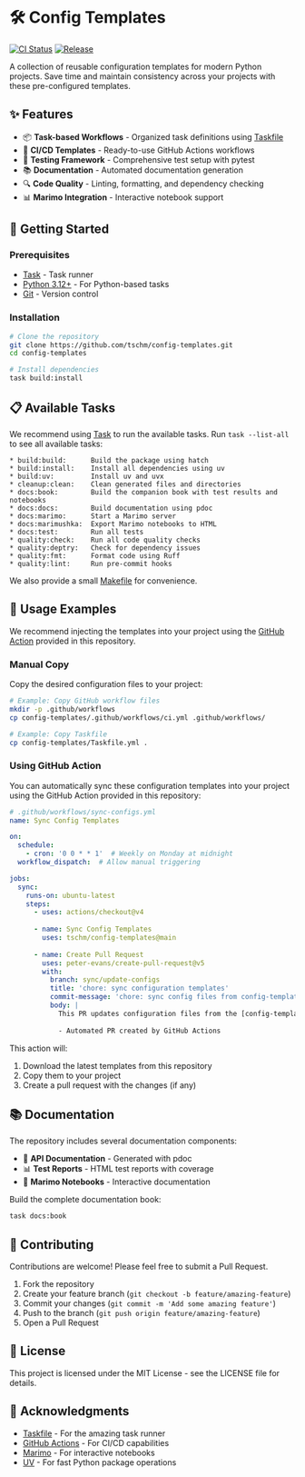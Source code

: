 # 🛠️ Config Templates

[![CI Status](https://github.com/tschm/config-templates/workflows/CI/badge.svg)](https://github.com/tschm/config-templates/actions)
[![Release](https://github.com/tschm/config-templates/workflows/Release%20Workflow/badge.svg)](https://github.com/tschm/config-templates/actions)

A collection of reusable configuration templates for modern Python projects. 
Save time and maintain consistency across your projects with these 
pre-configured templates.

## ✨ Features

- 📦 **Task-based Workflows** - Organized task definitions using [Taskfile](https://taskfile.dev/)
- 🚀 **CI/CD Templates** - Ready-to-use GitHub Actions workflows
- 🧪 **Testing Framework** - Comprehensive test setup with pytest
- 📚 **Documentation** - Automated documentation generation
- 🔍 **Code Quality** - Linting, formatting, and dependency checking
- 📊 **Marimo Integration** - Interactive notebook support

## 🚀 Getting Started

### Prerequisites

- [Task](https://taskfile.dev/) - Task runner
- [Python 3.12+](https://www.python.org/downloads/) - For Python-based tasks
- [Git](https://git-scm.com/) - Version control

### Installation

```bash
# Clone the repository
git clone https://github.com/tschm/config-templates.git
cd config-templates

# Install dependencies
task build:install
```

## 📋 Available Tasks

We recommend using [Task](https://taskfile.dev/) to run the available tasks.
Run `task --list-all` to see all available tasks:

```
* build:build:      Build the package using hatch
* build:install:    Install all dependencies using uv
* build:uv:         Install uv and uvx
* cleanup:clean:    Clean generated files and directories
* docs:book:        Build the companion book with test results and notebooks
* docs:docs:        Build documentation using pdoc
* docs:marimo:      Start a Marimo server
* docs:marimushka:  Export Marimo notebooks to HTML
* docs:test:        Run all tests
* quality:check:    Run all code quality checks
* quality:deptry:   Check for dependency issues
* quality:fmt:      Format code using Ruff
* quality:lint:     Run pre-commit hooks
```

We also provide a small [Makefile](Makefile) for convenience.


## 🧩 Usage Examples

We recommend injecting the templates into your project using the 
[GitHub Action](https://github.com/tschm/config-templates/actions) provided in this repository.

### Manual Copy

Copy the desired configuration files to your project:

```bash
# Example: Copy GitHub workflow files
mkdir -p .github/workflows
cp config-templates/.github/workflows/ci.yml .github/workflows/

# Example: Copy Taskfile
cp config-templates/Taskfile.yml .
```

### Using GitHub Action

You can automatically sync these configuration 
templates into your project using the GitHub Action provided 
in this repository:

```yaml
# .github/workflows/sync-configs.yml
name: Sync Config Templates

on:
  schedule:
    - cron: '0 0 * * 1'  # Weekly on Monday at midnight
  workflow_dispatch:  # Allow manual triggering

jobs:
  sync:
    runs-on: ubuntu-latest
    steps:
      - uses: actions/checkout@v4
      
      - name: Sync Config Templates
        uses: tschm/config-templates@main
        
      - name: Create Pull Request
        uses: peter-evans/create-pull-request@v5
        with:
          branch: sync/update-configs
          title: 'chore: sync configuration templates'
          commit-message: 'chore: sync config files from config-templates'
          body: |
            This PR updates configuration files from the [config-templates](https://github.com/tschm/config-templates) repository.
            
            - Automated PR created by GitHub Actions
```

This action will:
1. Download the latest templates from this repository
2. Copy them to your project
3. Create a pull request with the changes (if any)

## 📚 Documentation

The repository includes several documentation components:

- 📖 **API Documentation** - Generated with pdoc
- 📊 **Test Reports** - HTML test reports with coverage
- 📓 **Marimo Notebooks** - Interactive documentation

Build the complete documentation book:

```bash
task docs:book
```

## 🤝 Contributing

Contributions are welcome! Please feel free to submit a Pull Request.

1. Fork the repository
2. Create your feature branch (`git checkout -b feature/amazing-feature`)
3. Commit your changes (`git commit -m 'Add some amazing feature'`)
4. Push to the branch (`git push origin feature/amazing-feature`)
5. Open a Pull Request

## 📄 License

This project is licensed under the MIT License - see the LICENSE file for details.

## 🙏 Acknowledgments

- [Taskfile](https://taskfile.dev/) - For the amazing task runner
- [GitHub Actions](https://github.com/features/actions) - For CI/CD capabilities
- [Marimo](https://marimo.io/) - For interactive notebooks
- [UV](https://github.com/astral-sh/uv) - For fast Python package operations